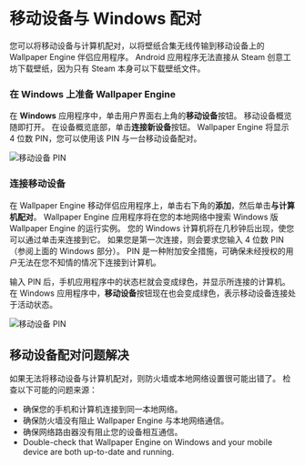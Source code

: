 # 移动设备与 Windows 配对

您可以将移动设备与计算机配对，以将壁纸合集无线传输到移动设备上的 Wallpaper Engine 伴侣应用程序。 Android 应用程序无法直接从 Steam 创意工坊下载壁纸，因为只有 Steam 本身可以下载壁纸文件。

### 在 Windows 上准备 Wallpaper Engine

在 **Windows** 应用程序中，单击用户界面右上角的**移动设备**按钮。 移动设备概览随即打开。 在设备概览底部，单击**连接新设备**按钮。 Wallpaper Engine 将显示 4 位数 PIN，您可以使用该 PIN 与一台移动设备配对。

![移动设备 PIN](/img/faq/mobile_pin.gif)

### 连接移动设备

在 Wallpaper Engine 移动伴侣应用程序上，单击右下角的**添加**，然后单击**与计算机配对**。 Wallpaper Engine 应用程序将在您的本地网络中搜索 Windows 版 Wallpaper Engine 的运行实例。 您的 Windows 计算机将在几秒钟后出现，使您可以通过单击来连接到它。 如果您是第一次连接，则会要求您输入 4 位数 PIN（参阅上面的 Windows 部分）。 PIN 是一种附加安全措施，可确保未经授权的用户无法在您不知情的情况下连接到计算机。

输入 PIN 后，手机应用程序中的状态栏就会变成绿色，并显示所连接的计算机。 在 Windows 应用程序中，**移动设备**按钮现在也会变成绿色，表示移动设备连接处于活动状态。

![移动设备 PIN](/img/faq/mobile_pair.gif)

## 移动设备配对问题解决

如果无法将移动设备与计算机配对，则防火墙或本地网络设置很可能出错了。 检查以下可能的问题来源：

* 确保您的手机和计算机连接到同一本地网络。
* 确保防火墙没有阻止 Wallpaper Engine 与本地网络通信。
* 确保网络路由器没有阻止您的设备相互通信。
* Double-check that Wallpaper Engine on Windows and your mobile device are both up-to-date and running.
